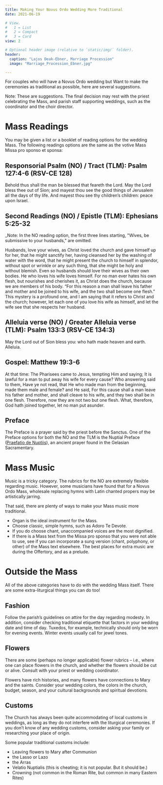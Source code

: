 ```yaml
---
title: Making Your Novus Ordo Wedding More Traditional
date: 2021-06-19

# View.
#   1 = List
#   2 = Compact
#   3 = Card
view: 2

# Optional header image (relative to `static/img/` folder).
header:
  caption: "Lajos Deak-Ebner, Marriage Procession"
  image: "Marriage_Procession_Ebner.jpg"

---
```


For couples who will have a Novus Ordo wedding but Want to make the ceremonies as traditional as possible, here are several suggestions. 

Note: These are suggestions. The final decision may rest with the priest celebrating the Mass, and parish staff supporting weddings, such as the coordinator and the choir director.

# Mass Readings 

You may be given a list or a booklet of reading options for the wedding Mass. The following readings options are the same as the votive Mass Missa pro sponso et sponsa: 

## Responsorial Psalm (NO) / Tract (TLM): Psalm 127:4-6 (RSV-CE 128) 

Behold thus shall the man be blessed that feareth the Lord. May the Lord bless thee out of Sion; and mayest thou see the good things of Jerusalem all the days of thy life. And mayest thou see thy children’s children: peace upon Israel.

## Second Readings (NO) / Epistle (TLM): Ephesians 5:25-32

_Note: In the NO reading option, the first three lines starting, "Wives, be submissive to your husbands," are omitted.

Husbands, love your wives, as Christ loved the church and gave himself up for her, that he might sanctify her, having cleansed her by the washing of water with the word, that he might present the church to himself in splendor, without spot or wrinkle or any such thing, that she might be holy and without blemish. Even so husbands should love their wives as their own bodies. He who loves his wife loves himself. For no man ever hates his own flesh, but nourishes and cherishes it, as Christ does the church, because we are members of his body. “For this reason a man shall leave his father and mother and be joined to his wife, and the two shall become one flesh.” This mystery is a profound one, and I am saying that it refers to Christ and the church; however, let each one of you love his wife as himself, and let the wife see that she respects her husband.

## Alleluia verse (NO) / Greater Alleluia verse (TLM): Psalm 133:3 (RSV-CE 134:3)

May the Lord out of Sion bless you: who hath made heaven and earth. Alleluia.

## Gospel: Matthew 19:3-6

At that time: The Pharisees came to Jesus, tempting Him and saying; It is lawful for a man to put away his wife for every cause? Who answering said to them, Have ye not read, that He who made man from the beginning, made them male and female? and He said, For this cause shall a man leave his father and mother, and shall cleave to his wife, and they two shall be in one flesh. Therefore, now they are not two but one flesh. What, therefore, God hath joined together, let no man put asunder.

## Preface 

The Preface is a prayer said by the priest before the Sanctus. One of the Preface options for both the NO and the TLM is the Nuptial Preface ([Praefatio de Nuptiis](/post/preface/)), an ancient prayer found in the Gelasian Sacramentary.

# Mass Music 
Music is a tricky category. The rubrics for the NO are extremely flexible regarding music. However, some musicians have found that for a Novus Ordo Mass, wholesale replacing hymns with Latin chanted propers may be artistically jarring. 

That said, there are plenty of ways to make your Mass music more traditional. 

* Organ is the ideal instrument for the Mass. 
* Choose classic, simple hymns, such as Adoro Te Devote. 
* If you do choose chant, unaccompanied voices are the most dignified. 
* If there is a Mass text from the Missa pro sponso that you were not able to use, see if you can incorporate a sung version (chant, polyphony, or other) of the Mass text elsewhere. The best places for extra music are during the Offertory, and as a prelude. 

# Outside the Mass 

All of the above categories have to do with the wedding Mass itself. There are some extra-liturgical things you can do too! 

## Fashion 

Follow the parish’s guidelines on attire for the day regarding modesty. In addition, consider checking traditional etiquette that factors in your wedding date and time of day. Tuxedos, for example, technically should only be worn for evening events. Winter events usually call for jewel tones. 


## Flowers 

There are some (perhaps no longer applicable) flower rubrics – i.e., where one can place flowers in the church, and whether the flowers should be cut or alive. Consult with your priest or wedding coordinator.

Flowers have rich histories, and many flowers have connections to Mary and the saints. Consider your wedding colors, the colors in the church, budget, season, and your cultural backgrounds and spiritual devotions. 

## Customs 

The Church has always been quite accommodating of local customs in weddings, as long as they do not interfere with the liturgical ceremonies. If you don’t know of any wedding customs, consider asking your family or researching your place of origin. 

Some popular traditional customs include: 

* Leaving flowers to Mary after Communion 
* the Lasso or Lazo 
* the Arras
* Velatio Nuptialis (this is cheating; it is not popular. But it should be.) 
* Crowning (not common in the Roman Rite, but common in many Eastern Rites) 
